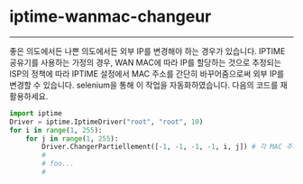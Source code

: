 # iptime-wanmac-changeur
--------------------
좋은 의도에서든 나쁜 의도에서든 외부 IP를 변경해야 하는 경우가 있습니다. IPTIME 공유기를 사용하는 가정의 경우, WAN MAC에 따라 IP를 할당하는 것으로 추정되는 ISP의 정책에 따라 IPTIME 설정에서 MAC 주소를 간단히 바꾸어줌으로써 외부 IP를 변경할 수 있습니다. selenium을 통해 이 작업을 자동화하였습니다. 다음의 코드를 재활용하세요.
 
```python
import iptime
Driver = iptime.IptimeDriver("root", "root", 10)
for i in range(1, 255):
    for j in range(1, 255):
        Driver.ChangerPartiellement([-1, -1, -1, -1, i, j]) # 각 MAC 주소 자리, -1은 변경하지 않음.
        #
        # foo...
        #
```
